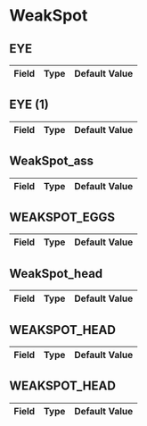 # WeakSpot

## EYE

|Field|Type|Default Value|
|-----|----|-------------|

## EYE (1)

|Field|Type|Default Value|
|-----|----|-------------|

## WeakSpot_ass

|Field|Type|Default Value|
|-----|----|-------------|

## WEAKSPOT_EGGS

|Field|Type|Default Value|
|-----|----|-------------|

## WeakSpot_head

|Field|Type|Default Value|
|-----|----|-------------|

## WEAKSPOT_HEAD

|Field|Type|Default Value|
|-----|----|-------------|

## WEAKSPOT_HEAD

|Field|Type|Default Value|
|-----|----|-------------|

